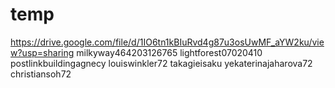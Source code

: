 # temp
https://drive.google.com/file/d/1IO6tn1kBIuRvd4g87u3osUwMF_aYW2ku/view?usp=sharing
milkyway464203126765
lightforest07020410
postlinkbuildingagnecy
louiswinkler72
takagieisaku
yekaterinajaharova72
christiansoh72
